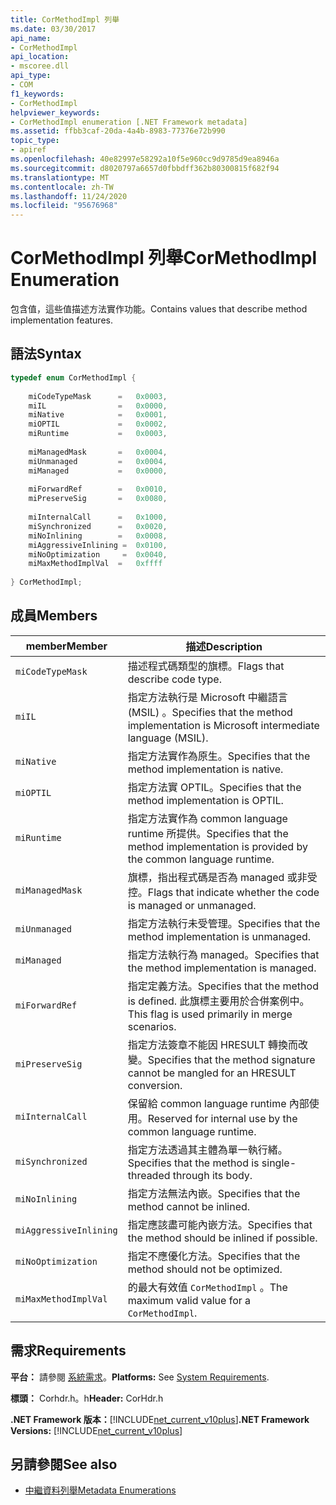 ```yaml
---
title: CorMethodImpl 列舉
ms.date: 03/30/2017
api_name:
- CorMethodImpl
api_location:
- mscoree.dll
api_type:
- COM
f1_keywords:
- CorMethodImpl
helpviewer_keywords:
- CorMethodImpl enumeration [.NET Framework metadata]
ms.assetid: ffbb3caf-20da-4a4b-8983-77376e72b990
topic_type:
- apiref
ms.openlocfilehash: 40e82997e58292a10f5e960cc9d9785d9ea8946a
ms.sourcegitcommit: d8020797a6657d0fbbdff362b80300815f682f94
ms.translationtype: MT
ms.contentlocale: zh-TW
ms.lasthandoff: 11/24/2020
ms.locfileid: "95676968"
---
```

# <a name="cormethodimpl-enumeration"></a><span data-ttu-id="0b97b-102">CorMethodImpl 列舉</span><span class="sxs-lookup"><span data-stu-id="0b97b-102">CorMethodImpl Enumeration</span></span>

<span data-ttu-id="0b97b-103">包含值，這些值描述方法實作功能。</span><span class="sxs-lookup"><span data-stu-id="0b97b-103">Contains values that describe method implementation features.</span></span>  
  
## <a name="syntax"></a><span data-ttu-id="0b97b-104">語法</span><span class="sxs-lookup"><span data-stu-id="0b97b-104">Syntax</span></span>  
  
```cpp  
typedef enum CorMethodImpl {  
  
    miCodeTypeMask      =   0x0003,  
    miIL                =   0x0000,  
    miNative            =   0x0001,  
    miOPTIL             =   0x0002,  
    miRuntime           =   0x0003,  
  
    miManagedMask       =   0x0004,  
    miUnmanaged         =   0x0004,  
    miManaged           =   0x0000,  
  
    miForwardRef        =   0x0010,  
    miPreserveSig       =   0x0080,  
  
    miInternalCall      =   0x1000,  
    miSynchronized      =   0x0020,  
    miNoInlining        =   0x0008,  
    miAggressiveInlining =  0x0100,  
    miNoOptimization     =  0x0040,  
    miMaxMethodImplVal  =   0xffff  
  
} CorMethodImpl;  
```  
  
## <a name="members"></a><span data-ttu-id="0b97b-105">成員</span><span class="sxs-lookup"><span data-stu-id="0b97b-105">Members</span></span>  
  
|<span data-ttu-id="0b97b-106">member</span><span class="sxs-lookup"><span data-stu-id="0b97b-106">Member</span></span>|<span data-ttu-id="0b97b-107">描述</span><span class="sxs-lookup"><span data-stu-id="0b97b-107">Description</span></span>|  
|------------|-----------------|  
|`miCodeTypeMask`|<span data-ttu-id="0b97b-108">描述程式碼類型的旗標。</span><span class="sxs-lookup"><span data-stu-id="0b97b-108">Flags that describe code type.</span></span>|  
|`miIL`|<span data-ttu-id="0b97b-109">指定方法執行是 Microsoft 中繼語言 (MSIL) 。</span><span class="sxs-lookup"><span data-stu-id="0b97b-109">Specifies that the method implementation is Microsoft intermediate language (MSIL).</span></span>|  
|`miNative`|<span data-ttu-id="0b97b-110">指定方法實作為原生。</span><span class="sxs-lookup"><span data-stu-id="0b97b-110">Specifies that the method implementation is native.</span></span>|  
|`miOPTIL`|<span data-ttu-id="0b97b-111">指定方法實 OPTIL。</span><span class="sxs-lookup"><span data-stu-id="0b97b-111">Specifies that the method implementation is OPTIL.</span></span>|  
|`miRuntime`|<span data-ttu-id="0b97b-112">指定方法實作為 common language runtime 所提供。</span><span class="sxs-lookup"><span data-stu-id="0b97b-112">Specifies that the method implementation is provided by the common language runtime.</span></span>|  
|`miManagedMask`|<span data-ttu-id="0b97b-113">旗標，指出程式碼是否為 managed 或非受控。</span><span class="sxs-lookup"><span data-stu-id="0b97b-113">Flags that indicate whether the code is managed or unmanaged.</span></span>|  
|`miUnmanaged`|<span data-ttu-id="0b97b-114">指定方法執行未受管理。</span><span class="sxs-lookup"><span data-stu-id="0b97b-114">Specifies that the method implementation is unmanaged.</span></span>|  
|`miManaged`|<span data-ttu-id="0b97b-115">指定方法執行為 managed。</span><span class="sxs-lookup"><span data-stu-id="0b97b-115">Specifies that the method implementation is managed.</span></span>|  
|`miForwardRef`|<span data-ttu-id="0b97b-116">指定定義方法。</span><span class="sxs-lookup"><span data-stu-id="0b97b-116">Specifies that the method is defined.</span></span> <span data-ttu-id="0b97b-117">此旗標主要用於合併案例中。</span><span class="sxs-lookup"><span data-stu-id="0b97b-117">This flag is used primarily in merge scenarios.</span></span>|  
|`miPreserveSig`|<span data-ttu-id="0b97b-118">指定方法簽章不能因 HRESULT 轉換而改變。</span><span class="sxs-lookup"><span data-stu-id="0b97b-118">Specifies that the method signature cannot be mangled for an HRESULT conversion.</span></span>|  
|`miInternalCall`|<span data-ttu-id="0b97b-119">保留給 common language runtime 內部使用。</span><span class="sxs-lookup"><span data-stu-id="0b97b-119">Reserved for internal use by the common language runtime.</span></span>|  
|`miSynchronized`|<span data-ttu-id="0b97b-120">指定方法透過其主體為單一執行緒。</span><span class="sxs-lookup"><span data-stu-id="0b97b-120">Specifies that the method is single-threaded through its body.</span></span>|  
|`miNoInlining`|<span data-ttu-id="0b97b-121">指定方法無法內嵌。</span><span class="sxs-lookup"><span data-stu-id="0b97b-121">Specifies that the method cannot be inlined.</span></span>|  
|`miAggressiveInlining`|<span data-ttu-id="0b97b-122">指定應該盡可能內嵌方法。</span><span class="sxs-lookup"><span data-stu-id="0b97b-122">Specifies that the method should be inlined if possible.</span></span>|  
|`miNoOptimization`|<span data-ttu-id="0b97b-123">指定不應優化方法。</span><span class="sxs-lookup"><span data-stu-id="0b97b-123">Specifies that the method should not be optimized.</span></span>|  
|`miMaxMethodImplVal`|<span data-ttu-id="0b97b-124">的最大有效值 `CorMethodImpl` 。</span><span class="sxs-lookup"><span data-stu-id="0b97b-124">The maximum valid value for a `CorMethodImpl`.</span></span>|  
  
## <a name="requirements"></a><span data-ttu-id="0b97b-125">需求</span><span class="sxs-lookup"><span data-stu-id="0b97b-125">Requirements</span></span>  

 <span data-ttu-id="0b97b-126">**平台：** 請參閱 [系統需求](../../get-started/system-requirements.md)。</span><span class="sxs-lookup"><span data-stu-id="0b97b-126">**Platforms:** See [System Requirements](../../get-started/system-requirements.md).</span></span>  
  
 <span data-ttu-id="0b97b-127">**標頭：** Corhdr.h。h</span><span class="sxs-lookup"><span data-stu-id="0b97b-127">**Header:** CorHdr.h</span></span>  
  
 <span data-ttu-id="0b97b-128">**.NET Framework 版本：**[!INCLUDE[net_current_v10plus](../../../../includes/net-current-v10plus-md.md)]</span><span class="sxs-lookup"><span data-stu-id="0b97b-128">**.NET Framework Versions:** [!INCLUDE[net_current_v10plus](../../../../includes/net-current-v10plus-md.md)]</span></span>  
  
## <a name="see-also"></a><span data-ttu-id="0b97b-129">另請參閱</span><span class="sxs-lookup"><span data-stu-id="0b97b-129">See also</span></span>

- [<span data-ttu-id="0b97b-130">中繼資料列舉</span><span class="sxs-lookup"><span data-stu-id="0b97b-130">Metadata Enumerations</span></span>](metadata-enumerations.md)
